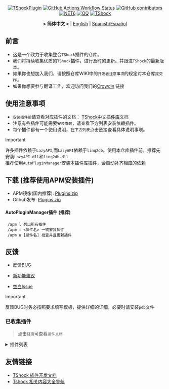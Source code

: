 <div align="center">

[![TShockPlugin](https://socialify.git.ci/UnrealMultiple/TShockPlugin/image?description=1&descriptionEditable=A%20TShock%20Chinese%20Plugin%20Collection%20Repository&forks=1&issues=1&language=1&logo=https%3A%2F%2Fgithub.com%2FUnrealMultiple%2FTShockPlugin%2Fblob%2Fmaster%2Ficon.png%3Fraw%3Dtrue&name=1&pattern=Circuit%20Board&pulls=1&stargazers=1&theme=Auto)](https://github.com/UnrealMultiple/TShockPlugin)
[![GitHub Actions Workflow Status](https://img.shields.io/github/actions/workflow/status/UnrealMultiple/TShockPlugin/.github%2Fworkflows%2Fbuild.yml)](https://github.com/UnrealMultiple/TShockPlugin/actions)
[![GitHub contributors](https://img.shields.io/github/contributors/UnrealMultiple/TShockPlugin?style=flat)](https://github.com/UnrealMultiple/TShockPlugin/graphs/contributors)
[![NET6](https://img.shields.io/badge/Core-%20.NET_6-blue)](https://dotnet.microsoft.com/zh-cn/)
[![QQ](https://img.shields.io/badge/QQ-EB1923?logo=tencent-qq&logoColor=white)](https://qm.qq.com/cgi-bin/qm/qr?k=54tOesIU5g13yVBNFIuMBQ6AzjgE6f0m&jump_from=webapi&authKey=6jzafzJEqQGzq7b2mAHBw+Ws5uOdl83iIu7CvFmrfm/Xxbo2kNHKSNXJvDGYxhSW)
[![TShock](https://img.shields.io/badge/TShock5.2.0-2B579A.svg?&logo=TShock&logoColor=white)](https://github.com/Pryaxis/TShock)

**&gt; 简体中文 &lt;** | [English](README.en-US.md) | [Spanish/Español](README.es-ES.md)

</div>

## 前言
- 这是一个致力于收集整合`TShock`插件的仓库。
- 我们将持续收集优质的`TShock`插件，进行及时的更新。并跟进`TShock`的最新版本。
- 如果你也想加入我们，请按照仓库WIKI中的`开发者注意事项`的规定对本仓库`提交PR`。
- 如果你想要参与翻译工作，欢迎访问我们的[Crowdin](https://zh.crowdin.com/project/tshock-chinese-plugin) 链接

## 使用注意事项
- `安装插件前`请查看对应插件的文档： [TShock中文插件库文档](http://docs.terraria.ink/zh/)
- 注意有些插件可能需要`安装依赖`，请查看下方列表安装依赖插件。
- 每个插件都有一个使用说明，在`下方列表`点击链接查看具体说明事项。

> [!IMPORTANT]
> 许多插件依赖于`LazyAPI`,而`LazyAPI`依赖于`linq2db`。使用本仓库插件前，推荐先安装`LazyAPI.dll`和`linq2db.dll`  
> 推荐使用`AutoPluginManager`安装本插件库插件，会自动补齐相应的依赖

## 下载 (推荐使用APM安装插件)

- APM镜像(国内推荐): [Plugins.zip](http://api.terraria.ink:11434/plugin/get_all_plugins)
- Github发布: [Plugins.zip](https://github.com/UnrealMultiple/TShockPlugin/releases/download/V1.0.0.0/Plugins.zip)

#### AutoPluginManager插件 (推荐)  
     /apm l 列出所有插件  
     /apm i <插件名> 一键安装插件  
     /apm u [插件名] 检查并且更新插件  

## 反馈

- [反馈BUG](https://github.com/UnrealMultiple/TShockPlugin/issues/new?template=report_bug.yaml)  

- [新功能建议](https://github.com/UnrealMultiple/TShockPlugin/issues/new?template=feature_request.yaml)

- [空白Issue](https://github.com/UnrealMultiple/TShockPlugin/issues/new)

> [!IMPORTANT]
> 反馈BUG时务必按照要求填写模板，提供详细的详细，必要时请安装`pdb`文件


### 已收集插件

> 点击`链接`可查看`插件文档`

<Details>
<Summary>插件列表</Summary>

| 名称 | 插件说明 | 依赖 |
| :-: | :-: | :-: |
| [AdditionalPylons](./src/AdditionalPylons/README.md) | 放置更多晶塔 | [LazyAPI](./src/LazyAPI/README.md) |
| [AIChatPlugin](./src/AIChatPlugin/README.md) | AI聊天插件 |  |
| [AnnouncementBoxPlus](./src/AnnouncementBoxPlus/README.md) | 广播盒功能强化 | [LazyAPI](./src/LazyAPI/README.md) |
| [AutoAirItem](./src/AutoAirItem/README.md) | 自动垃圾桶插件 | [LazyAPI](./src/LazyAPI/README.md) |
| [AutoBroadcast](./src/AutoBroadcast/README.md) | 自动广播 | [LazyAPI](./src/LazyAPI/README.md) |
| [AutoClassificationQuickStack](./src/AutoClassificationQuickStack/README.md) | 便捷分类箱子 |  |
| [AutoClear](./src/AutoClear/README.md) | 智能自动扫地 | [LazyAPI](./src/LazyAPI/README.md) |
| [AutoFish](./src/AutoFish/README.md) | 自动钓鱼 | [LazyAPI](./src/LazyAPI/README.md) |
| [AutoPluginManager](./src/AutoPluginManager/README.md) | 一键自动更新插件 |  |
| [AutoReset](./src/AutoReset/README.md) | 完全自动重置 | [LazyAPI](./src/LazyAPI/README.md) |
| [AutoStoreItems](./src/AutoStoreItems/README.md) | 自动储存 | [LazyAPI](./src/LazyAPI/README.md) |
| [AutoTeam](./src/AutoTeam/README.md) | 自动队伍 | [LazyAPI](./src/LazyAPI/README.md) |
| [Back](./src/Back/README.md) | 死亡回溯 | [LazyAPI](./src/LazyAPI/README.md) |
| [BadApplePlayer](./src/BadApplePlayer/README.md) | BadApple播放器 |  |
| [BagPing](./src/BagPing/README.md) | 地图上标记宝藏袋 |  |
| [BanNpc](./src/BanNpc/README.md) | 阻止怪物生成 | [LazyAPI](./src/LazyAPI/README.md) |
| [BedSet](./src/BedSet/README.md) | 设置并记录重生点 | [LazyAPI](./src/LazyAPI/README.md) |
| [BetterWhitelist](./src/BetterWhitelist/README.md) | 白名单插件 | [LazyAPI](./src/LazyAPI/README.md) |
| [BossLock](./src/BossLock/README.md) | 进度锁插件 |  |
| [BridgeBuilder](./src/BridgeBuilder/README.md) | 快速铺桥 | [LazyAPI](./src/LazyAPI/README.md) |
| [BuildMaster](./src/BuildMaster/README.md) | 豆沙小游戏·建筑大师模式 | [MiniGamesAPI](./src/MiniGamesAPI/README.md) |
| [CaiBotLite](./src/CaiBotLite/README.md) | CaiBot 官方机器人适配插件 | [linq2db]() |
| [CaiCustomEmojiCommand](./src/CaiCustomEmojiCommand/README.md) | 自定义表情命令 | [LazyAPI](./src/LazyAPI/README.md) |
| [CaiPacketDebug](./src/CaiPacketDebug/README.md) | Cai数据包调试工具 | [LazyAPI](./src/LazyAPI/README.md) [TrProtocol]() |
| [CaiRewardChest](./src/CaiRewardChest/README.md) | 将自然生成的箱子变为所有人都可以领一次的奖励箱 | [linq2db]() [LazyAPI](./src/LazyAPI/README.md) |
| [CGive](./src/CGive/README.md) | 离线命令 |  |
| [Challenger](./src/Challenger/README.md) | 挑战者模式 |  |
| [Chameleon](./src/Chameleon/README.md) | 进服前登录 | [LazyAPI](./src/LazyAPI/README.md) |
| [ChattyBridge](./src/ChattyBridge/README.md) | 用于跨服聊天 | [LazyAPI](./src/LazyAPI/README.md) |
| [ChestRestore](./src/ChestRestore/README.md) | 资源服无限物品 |  |
| [Chireiden.TShock.Omni](https://github.com/sgkoishi/yaaiomni/blob/master/README.md) | 恋恋工具箱核心,用于修复各种TShock问题 (建议安装) |  |
| [Chireiden.TShock.Omni.Misc](https://github.com/sgkoishi/yaaiomni/blob/master/README.md) | 恋恋工具箱扩展 | [Chireiden.TShock.Omni](https://github.com/sgkoishi/yaaiomni/blob/master/README.md) |
| [CNPCShop](./src/CNPCShop/README.md) | 自定义NPC商店 |  |
| [ConsoleSql](./src/ConsoleSql/README.md) | 允许你在控制台执行SQL语句 |  |
| [ConvertWorld](./src/ConvertWorld/README.md) | 击败怪物转换世界物品 |  |
| [CreateSpawn](./src/CreateSpawn/README.md) | 出生点建筑生成 | [LazyAPI](./src/LazyAPI/README.md) |
| [CriticalHit](./src/CriticalHit/README.md) | 击打提示 |  |
| [Crossplay](https://github.com/UnrealMultiple/Crossplay/blob/main/README.md) | 跨版本游玩 |  |
| [CustomMonster](./src/CustomMonster/README.md) | 自定义怪物插件 |  |
| [DamageRuleLoot](./src/DamageRuleLoot/README.md) | 伤害规则掉落 |  |
| [DamageStatistic](./src/DamageStatistic/README.md) | 在每次 Boss 战后显示每个玩家造成的伤害 |  |
| [DataSync](./src/DataSync/README.md) | 进度同步 |  |
| [DeathDrop](./src/DeathDrop/README.md) | 怪物死亡随机和自定义掉落物品 |  |
| [DisableMonsLoot](./src/DisableMonsLoot/README.md) | 禁怪物掉落 |  |
| [DonotFuck](./src/DonotFuck/README.md) | 禁止脏话 | [LazyAPI](./src/LazyAPI/README.md) |
| [DTEntryBlock](./src/DTEntryBlock/README.md) | 阻止进入地牢或神庙 |  |
| [Dummy](./src/Dummy/README.md) | 服务器假人 | [LazyAPI](./src/LazyAPI/README.md) [TrProtocol]() |
| [DumpTerrariaID](./src/DumpTerrariaID/README.md) | 输出 ID |  |
| [DwTP](./src/DwTP/README.md) | 定位传送 |  |
| [Economics.Core](./src/Economics.Core/README.md) | 经济插件前置 |  |
| [Economics.Deal](./src/Economics.Deal/README.md) | 交易插件 | [Economics.Core](./src/Economics.Core/README.md) |
| [Economics.NPC](./src/Economics.NPC/README.md) | 自定义怪物奖励 | [Economics.Core](./src/Economics.Core/README.md) |
| [Economics.Projectile](./src/Economics.Projectile/README.md) | 自定义弹幕 | [Economics.Core](./src/Economics.Core/README.md) [Economics.RPG](./src/Economics.RPG/README.md) |
| [Economics.Regain](./src/Economics.Regain/README.md) | 物品回收 | [Economics.Core](./src/Economics.Core/README.md) |
| [Economics.RPG](./src/Economics.RPG/README.md) | RPG | [Economics.Core](./src/Economics.Core/README.md) |
| [Economics.Shop](./src/Economics.Shop/README.md) | 商店插件 | [Economics.Core](./src/Economics.Core/README.md) [Economics.RPG](./src/Economics.RPG/README.md) |
| [Economics.Skill](./src/Economics.Skill/README.md) | 技能插件 | [Economics.Core](./src/Economics.Core/README.md) [Economics.RPG](./src/Economics.RPG/README.md) |
| [Economics.Task](./src/Economics.Task/README.md) | 任务插件 | [Economics.Core](./src/Economics.Core/README.md) [Economics.RPG](./src/Economics.RPG/README.md) |
| [Economics.WeaponPlus](./src/Economics.WeaponPlus/README.md) | 强化武器 | [Economics.Core](./src/Economics.Core/README.md) |
| [EndureBoost](./src/EndureBoost/README.md) | 拥有指定数量物品给指定buff |  |
| [EssentialsPlus](./src/EssentialsPlus/README.md) | 更多管理指令 | [LazyAPI](./src/LazyAPI/README.md) |
| [Ezperm](./src/Ezperm/README.md) | 批量改权限 |  |
| [FishShop](https://github.com/UnrealMultiple/TShockFishShop/blob/master/README.md) | 鱼店 |  |
| [GenerateMap](./src/GenerateMap/README.md) | 生成地图 |  |
| [GhostView](./src/GhostView/README.md) | 死亡后能在鬼魂状态下观战，重连不刷新复活cd |  |
| [GolfRewards](./src/GolfRewards/README.md) | 高尔夫奖励 |  |
| [GoodNight](./src/GoodNight/README.md) | 宵禁 |  |
| [HardPlayerDrop](./src/HardPlayerDrop/README.md) | 硬核死亡掉生命水晶 |  |
| [HelpPlus](./src/HelpPlus/README.md) | 修复和增强 Help 命令 |  |
| [History](./src/History/README.md) | 历史图格记录 |  |
| [HouseRegion](./src/HouseRegion/README.md) | 圈地插件 | [LazyAPI](./src/LazyAPI/README.md) |
| [Invincibility](./src/Invincibility/README.md) | 限时无敌 |  |
| [ItemBox](./src/ItemBox/README.md) | 离线背包系统，物品盒子 |  |
| [ItemDecoration](./src/ItemDecoration/README.md) | 手持物品浮动消息显示 | [LazyAPI](./src/LazyAPI/README.md) |
| [ItemPreserver](./src/ItemPreserver/README.md) | 指定物品不消耗 |  |
| [JourneyUnlock](./src/JourneyUnlock/README.md) | 解锁旅途物品 |  |
| [Lagrange.XocMat.Adapter](./src/Lagrange.XocMat.Adapter/README.md) | Lagrange.XocMat的适配插件 |  |
| [LazyAPI](./src/LazyAPI/README.md) | 插件基础库 | [linq2db]() |
| [LifemaxExtra](./src/LifemaxExtra/README.md) | 吃更多生命果/水晶 | [LazyAPI](./src/LazyAPI/README.md) |
| [ListPlugins](./src/ListPlugins/README.md) | 查已装插件 |  |
| [MapTp](./src/MapTp/README.md) | 双击大地图传送 |  |
| [MiniGamesAPI](./src/MiniGamesAPI/README.md) | 豆沙小游戏 API |  |
| [ModifyWeapons](./src/ModifyWeapons/README.md) | 修改武器 | [LazyAPI](./src/LazyAPI/README.md) |
| [MonsterRegen](./src/MonsterRegen/README.md) | 怪物进度回血 |  |
| [MusicPlayer](./src/MusicPlayer/README.md) | 简易音乐播放器 |  |
| [Noagent](./src/Noagent/README.md) | 禁止代理 ip 进入 |  |
| [NormalDropsBags](./src/NormalDropsBags/README.md) | 普通难度宝藏袋 |  |
| [NoteWall](./src/NoteWall/README.md) | 留言墙 | [LazyAPI](./src/LazyAPI/README.md) [linq2db]() |
| [OnlineGiftPackage](./src/OnlineGiftPackage/README.md) | 在线礼包 |  |
| [PacketsStop](./src/PacketsStop/README.md) | 数据包拦截 |  |
| [PermaBuff](./src/PermaBuff/README.md) | 永久 Buff |  |
| [PerPlayerLoot](./src/PerPlayerLoot/README.md) | 玩家战利品单独箱子 |  |
| [PersonalPermission](./src/PersonalPermission/README.md) | 为玩家单独设置权限 |  |
| [Platform](./src/Platform/README.md) | 判断玩家设备 |  |
| [PlayerManager](https://github.com/UnrealMultiple/TShockPlayerManager/blob/master/README.md) | Hufang的玩家管理器 |  |
| [PlayerRandomSwapper](./src/PlayerRandomSwapper/README.md) | 玩家位置随机交换 | [LazyAPI](./src/LazyAPI/README.md) |
| [PlayerSpeed](./src/PlayerSpeed/README.md) | 玩家速度 | [LazyAPI](./src/LazyAPI/README.md) |
| [ProgressBag](./src/ProgressBag/README.md) | 进度礼包 | [LazyAPI](./src/LazyAPI/README.md) |
| [ProgressControls](./src/ProgressControls/README.md) | 计划书（自动化控制服务器） |  |
| [ProgressRestrict](./src/ProgressRestrict/README.md) | 超进度检测 | [DataSync](./src/DataSync/README.md) |
| [ProxyProtocolSocket](./src/ProxyProtocolSocket/README.md) | 接受 proxy protocol 协议 |  |
| [PvPer](./src/PvPer/README.md) | 决斗系统 |  |
| [QRCoder](./src/QRCoder/README.md) | 二维码生成器 |  |
| [RainbowChat](./src/RainbowChat/README.md) | 每次说话颜色不一样 |  |
| [RandomBroadcast](./src/RandomBroadcast/README.md) | 随机广播 |  |
| [RandRespawn](./src/RandRespawn/README.md) | 随机出生点 |  |
| [RealTime](./src/RealTime/README.md) | 使服务器内时间同步现实时间 |  |
| [RebirthCoin](./src/RebirthCoin/README.md) | 复活币 |  |
| [RecipesBrowser](./src/RecipesBrowser/README.md) | 合成表 |  |
| [ReFishTask](./src/ReFishTask/README.md) | 自动刷新渔夫任务 |  |
| [RegionView](./src/RegionView/README.md) | 显示区域边界 |  |
| [Respawn](./src/Respawn/README.md) | 原地复活 |  |
| [RestInventory](./src/RestInventory/README.md) | 提供 REST 查询背包接口 |  |
| [ReverseWorld](./src/ReverseWorld/README.md) | 世界反转和放置地雷 |  |
| [RolesModifying](./src/RolesModifying/README.md) | 修改玩家背包 |  |
| [Sandstorm](./src/Sandstorm/README.md) | 切换沙尘暴 |  |
| [ServerTools](./src/ServerTools/README.md) | 服务器管理工具 | [LazyAPI](./src/LazyAPI/README.md) [linq2db]() |
| [SessionSentinel](./src/SessionSentinel/README.md) | 处理长时间不发送数据包的玩家 |  |
| [ShortCommand](./src/ShortCommand/README.md) | 简短指令 |  |
| [ShowArmors](./src/ShowArmors/README.md) | 展示装备栏 |  |
| [SignInSign](./src/SignInSign/README.md) | 告示牌登录插件 |  |
| [SimultaneousUseFix](./src/SimultaneousUseFix/README.md) | 解决卡双锤卡星旋机枪之类的问题 | [Chireiden.TShock.Omni](https://github.com/sgkoishi/yaaiomni/blob/master/README.md) |
| [SmartRegions](./src/SmartRegions/README.md) | 智能区域 |  |
| [SpawnInfra](./src/SpawnInfra/README.md) | 生成基础建设 |  |
| [SpclPerm](./src/SpclPerm/README.md) | 服主特权 |  |
| [StatusTextManager](./src/StatusTextManager/README.md) | PC端模板文本管理插件 |  |
| [SurfaceBlock](./src/SurfaceBlock/README.md) | 禁地表弹幕插件 | [LazyAPI](./src/LazyAPI/README.md) |
| [SurvivalCrisis](./src/SurvivalCrisis/README.md) | 类among us小游戏 |  |
| [SwitchCommands](./src/SwitchCommands/README.md) | 区域执行指令 |  |
| [TeleportRequest](./src/TeleportRequest/README.md) | 传送请求 |  |
| [TimeRate](./src/TimeRate/README.md) | 时间加速插件 |  |
| [TimerKeeper](./src/TimerKeeper/README.md) | 保存计时器状态 |  |
| [TownNPCHomes](./src/TownNPCHomes/README.md) | NPC 快速回家 |  |
| [TransferPatch](./src/TransferPatch/README.md) | 翻译补丁 |  |
| [UnseenInventory](./src/UnseenInventory/README.md) | 允许服务器端生成“无法获取”的物品 |  |
| [VBY.Common](https://github.com/UnrealMultiple/MyPlugin/blob/master/docs/VBY.Common.md) | VBY插件的基础库 |  |
| [VBY.GameContentModify](https://github.com/UnrealMultiple/MyPlugin/blob/master/docs/VBY.GameContentModify.md) | 对一些游戏内容的可自定义修改 (超强) | [VBY.Common](https://github.com/UnrealMultiple/MyPlugin/blob/master/docs/VBY.Common.md) |
| [VBY.OtherCommand](https://github.com/UnrealMultiple/MyPlugin/blob/master/docs/VBY.OtherCommand.md) | 提供一些其他的辅助命令 | [VBY.Common](https://github.com/UnrealMultiple/MyPlugin/blob/master/docs/VBY.Common.md) |
| [VBY.PluginLoader](https://github.com/UnrealMultiple/MyPlugin/blob/master/docs/VBY.PluginLoader.md) | 一个允许热重载的插件加载器 |  |
| [VBY.PluginLoaderAutoReload](https://github.com/UnrealMultiple/MyPlugin/blob/master/docs/VBY.PluginLoaderAutoReload.md) | VBY.PluginLoader的扩展, 自动热重载插件 | [VBY.PluginLoader](https://github.com/UnrealMultiple/MyPlugin/blob/master/docs/VBY.PluginLoader.md) |
| [VeinMiner](./src/VeinMiner/README.md) | 连锁挖矿 |  |
| [VotePlus](./src/VotePlus/README.md) | 多功能投票 |  |
| [WeaponPlus](./src/WeaponPlus/README.md) | 武器强化钱币版 |  |
| [WikiLangPackLoader](./src/WikiLangPackLoader/README.md) | 为服务器加载 Wiki 语言包 |  |
| [WorldModify](https://github.com/UnrealMultiple/TShockWorldModify/blob/master/README.md) | 世界编辑器,可以修改大部分的世界参数 |  |
| [ZHIPlayerManager](./src/ZHIPlayerManager/README.md) | zhi的玩家管理插件 |  |

</Details>


## 友情链接

- [TShock 插件开发文档](https://github.com/ACaiCat/TShockPluginDocument)
- [Tshock 相关内容大全导航](https://github.com/UnrealMultiple/Tshock-nav)

